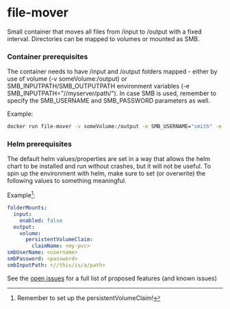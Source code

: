 # file-mover
Small container that moves all files from /input to /output with a fixed interval. Directories can be mapped to volumes or mounted as SMB.

### Container prerequisites
The container needs to have /input and /output folders mapped - either by use of volume (-v someVolume:/output) or SMB_INPUTPATH/SMB_OUTPUTPATH environment variables (-e SMB_INPUTPATH="//myserver/path/"). In case SMB is used, remember to specify the SMB_USERNAME and SMB_PASSWORD parameters as well.

Example:
```sh
docker run file-mover -v someVolume:/output -e SMB_USERNAME="smith" -e SMB_USERNAME="secretpassword" -e SMB_INPUTPATH="//myserver/path/"
```

### Helm prerequisites

The default helm values/properties are set in a way that allows the helm chart to be installed and run without crashes, but it will not be useful. To spin up the environment with helm, make sure to set (or overwrite) the following values to something meaningful.

Example[^1]:
```yaml
folderMounts:
  input:
    enabled: false
  output:
    volume:
      persistentVolumeClaim:
        claimName: <my-pvc>
smbUserName: <username>
smbPassword: <password>
smbInputPath: <//this/is/a/path>
```

[^1]: Remember to set up the persistentVolumeClaim!


See the [open issues](https://github.com/energinet-singularity/file-mover/issues) for a full list of proposed features (and known issues)
